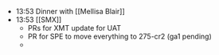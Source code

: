 - 13:53 Dinner with [[Mellisa Blair]]
- 13:53 [[SMX]]
	- PRs for XMT update for UAT
	- PR for SPE to move everything to 275-cr2 (ga1 pending)
	-